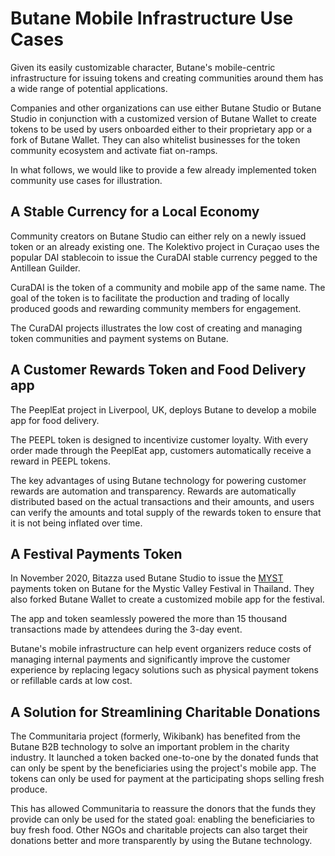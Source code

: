 # Butane Mobile Infrastructure Use Cases

Given its easily customizable character, Butane's mobile-centric infrastructure for issuing tokens and creating communities around them has a wide range of potential applications.

Companies and other organizations can use either Butane Studio or Butane Studio in conjunction with a customized version of Butane Wallet to create tokens to be used by users onboarded either to their proprietary app or a fork of Butane Wallet. They can also whitelist businesses for the token community ecosystem and activate fiat on-ramps.  

In what follows, we would like to provide a few already implemented token community use cases for illustration.

## A Stable Currency for a Local Economy

Community creators on Butane Studio can either rely on a newly issued token or an already existing one. The Kolektivo project in Curaçao uses the popular DAI stablecoin to issue the CuraDAI stable currency pegged to the Antillean Guilder.

CuraDAI is the token of a community and mobile app of the same name. The goal of the token is to facilitate the production and trading of locally produced goods and rewarding community members for engagement.

The CuraDAI projects illustrates the low cost of creating and managing token communities and payment systems on Butane.   

## A Customer Rewards Token and Food Delivery app

The PeeplEat project in Liverpool, UK, deploys Butane to develop a mobile app for food delivery. 

The PEEPL token is designed to incentivize customer loyalty. With every order made through the PeeplEat app, customers automatically receive a reward in PEEPL tokens. 

The key advantages of using Butane technology for powering customer rewards are automation and transparency. Rewards are automatically distributed based on the actual transactions and their amounts, and users can verify the amounts and total supply of the rewards token to ensure that it is not being inflated over time.  

## A Festival Payments Token

In November 2020, Bitazza used Butane Studio to issue the [MYST](https://bbcscan.io/address/0x510FAD1AD23064Ae881B129314EFdD9FDa6d4782/transactions) payments token on Butane for the Mystic Valley Festival in Thailand. They also forked Butane Wallet to create a customized mobile app for the festival. 

The app and token seamlessly powered the more than 15 thousand transactions made by attendees during the 3-day event. 

Butane's mobile infrastructure can help event organizers reduce costs of managing internal payments and significantly improve the customer experience by replacing legacy solutions such as physical payment tokens or refillable cards at low cost.

## A Solution for Streamlining Charitable Donations

The Communitaria project \(formerly, Wikibank\) has benefited from the Butane B2B technology to solve an important problem in the charity industry. It launched a token backed one-to-one by the donated funds that can only be spent by the beneficiaries using the project's mobile app. The tokens can only be used for payment at the participating shops selling fresh produce.

This has allowed Communitaria to reassure the donors that the funds they provide can only be used for the stated goal: enabling the beneficiaries to buy fresh food. Other NGOs and charitable projects can also target their donations better and more transparently by using the Butane technology.  

